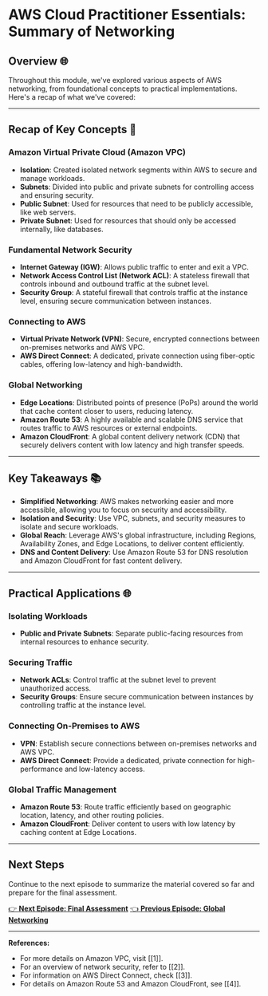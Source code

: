 # AWS Cloud Practitioner Essentials: Summary of Networking

## Overview 🌐

Throughout this module, we've explored various aspects of AWS networking, from foundational concepts to practical implementations. Here's a recap of what we've covered:

---

## Recap of Key Concepts 🧭

### Amazon Virtual Private Cloud (Amazon VPC)
- **Isolation**: Created isolated network segments within AWS to secure and manage workloads.
- **Subnets**: Divided into public and private subnets for controlling access and ensuring security.
- **Public Subnet**: Used for resources that need to be publicly accessible, like web servers.
- **Private Subnet**: Used for resources that should only be accessed internally, like databases.

### Fundamental Network Security
- **Internet Gateway (IGW)**: Allows public traffic to enter and exit a VPC.
- **Network Access Control List (Network ACL)**: A stateless firewall that controls inbound and outbound traffic at the subnet level.
- **Security Group**: A stateful firewall that controls traffic at the instance level, ensuring secure communication between instances.

### Connecting to AWS
- **Virtual Private Network (VPN)**: Secure, encrypted connections between on-premises networks and AWS VPC.
- **AWS Direct Connect**: A dedicated, private connection using fiber-optic cables, offering low-latency and high-bandwidth.

### Global Networking
- **Edge Locations**: Distributed points of presence (PoPs) around the world that cache content closer to users, reducing latency.
- **Amazon Route 53**: A highly available and scalable DNS service that routes traffic to AWS resources or external endpoints.
- **Amazon CloudFront**: A global content delivery network (CDN) that securely delivers content with low latency and high transfer speeds.

---

## Key Takeaways 📚

- **Simplified Networking**: AWS makes networking easier and more accessible, allowing you to focus on security and accessibility.
- **Isolation and Security**: Use VPC, subnets, and security measures to isolate and secure workloads.
- **Global Reach**: Leverage AWS's global infrastructure, including Regions, Availability Zones, and Edge Locations, to deliver content efficiently.
- **DNS and Content Delivery**: Use Amazon Route 53 for DNS resolution and Amazon CloudFront for fast content delivery.

---

## Practical Applications 🌐

### Isolating Workloads
- **Public and Private Subnets**: Separate public-facing resources from internal resources to enhance security.

### Securing Traffic
- **Network ACLs**: Control traffic at the subnet level to prevent unauthorized access.
- **Security Groups**: Ensure secure communication between instances by controlling traffic at the instance level.

### Connecting On-Premises to AWS
- **VPN**: Establish secure connections between on-premises networks and AWS VPC.
- **AWS Direct Connect**: Provide a dedicated, private connection for high-performance and low-latency access.

### Global Traffic Management
- **Amazon Route 53**: Route traffic efficiently based on geographic location, latency, and other routing policies.
- **Amazon CloudFront**: Deliver content to users with low latency by caching content at Edge Locations.

---

## Next Steps
Continue to the next episode to summarize the material covered so far and prepare for the final assessment.

[👉 **Next Episode: Final Assessment**](https://aws.amazon.com/training/certifications/aws-certified-cloud-practitioner/)
[👈 **Previous Episode: Global Networking**](https://aws.amazon.com/training/certifications/aws-certified-cloud-practitioner/)

---

**References:**
- For more details on Amazon VPC, visit [[1]].
- For an overview of network security, refer to [[2]].
- For information on AWS Direct Connect, check [[3]].
- For details on Amazon Route 53 and Amazon CloudFront, see [[4]].